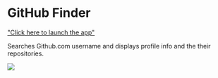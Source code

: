 # GitHub Finder
["Click here to launch the app"](https://findergithub.netlify.com/)


Searches Github.com username and displays profile info and the their repositories.

![](https://i2.wp.com/blog.rapidapi.com/wp-content/uploads/2017/01/octocat.gif?fit=800%2C600&ssl=1)
